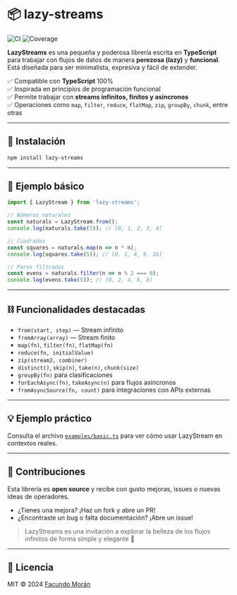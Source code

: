 # 📦 lazy-streams

![CI](https://github.com/facundo-moran/lazy-streams/actions/workflows/github-actions-ci.yml/badge.svg)
![Coverage](https://img.shields.io/badge/coverage-generated-blue)

**LazyStreams** es una pequeña y poderosa librería escrita en **TypeScript** para trabajar con flujos de datos de manera **perezosa (lazy)** y **funcional**. Está diseñada para ser minimalista, expresiva y fácil de extender.

✅ Compatible con **TypeScript** 100%  
✅ Inspirada en principios de programación funcional  
✅ Permite trabajar con **streams infinitos, finitos y asíncronos**  
✅ Operaciones como `map`, `filter`, `reduce`, `flatMap`, `zip`, `groupBy`, `chunk`, entre otras

---

## 🚀 Instalación

```bash
npm install lazy-streams
```

---

## 🧠 Ejemplo básico

```ts
import { LazyStream } from 'lazy-streams';

// Números naturales
const naturals = LazyStream.from();
console.log(naturals.take(5)); // [0, 1, 2, 3, 4]

// Cuadrados
const squares = naturals.map(n => n * n);
console.log(squares.take(5)); // [0, 1, 4, 9, 16]

// Pares filtrados
const evens = naturals.filter(n => n % 2 === 0);
console.log(evens.take(5)); // [0, 2, 4, 6, 8]
```

---

## ⛓️ Funcionalidades destacadas

- `from(start, step)` — Stream infinito
- `fromArray(array)` — Stream finito
- `map(fn)`, `filter(fn)`, `flatMap(fn)`
- `reduce(fn, initialValue)`
- `zip(stream2, combiner)`
- `distinct()`, `skip(n)`, `take(n)`, `chunk(size)`
- `groupBy(fn)` para clasificaciones
- `forEachAsync(fn)`, `takeAsync(n)` para flujos asíncronos
- `fromAsyncSource(fn, count)` para integraciones con APIs externas

---

## 💡 Ejemplo práctico
Consulta el archivo [`examples/basic.ts`](./examples/basic.ts) para ver cómo usar LazyStream en contextos reales.

---

## 🤝 Contribuciones
Esta librería es **open source** y recibe con gusto mejoras, issues o nuevas ideas de operadores. 

- ¿Tienes una mejora? ¡Haz un fork y abre un PR!
- ¿Encontraste un bug o falta documentación? ¡Abre un issue!

> LazyStreams es una invitación a explorar la belleza de los flujos infinitos de forma simple y elegante 💚

---

## 📄 Licencia

MIT © 2024 [Facundo Morán](https://github.com/facundo-moran)